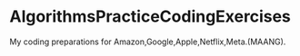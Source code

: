 # AlgorithmsPracticeCodingExercises

My coding preparations for Amazon,Google,Apple,Netflix,Meta.(MAANG).
